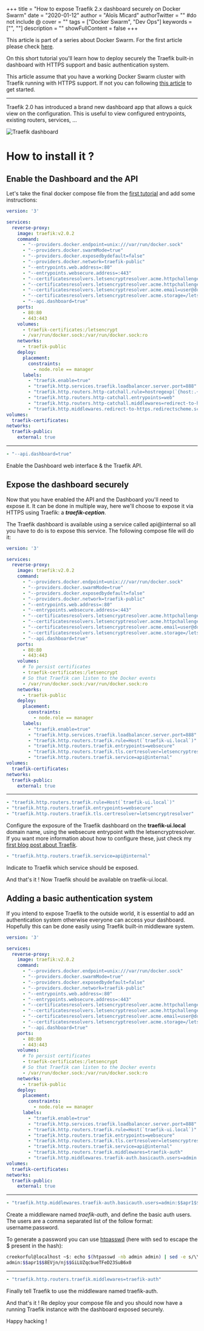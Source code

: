 +++
title = "How to expose Traefik 2.x dashboard securely on Docker Swarm"
date = "2020-01-12"
author = "Aloïs Micard"
authorTwitter = "" #do not include @ 
cover = ""
tags = ["Docker Swarm", "Dev Ops"]
keywords = ["", ""]
description = ""
showFullContent = false 
+++

This article is part of a series about Docker Swarm. For the first article please
check [here](https://blog.creekorful.com/how-to-install-traefik-2-docker-swarm/).

On this short tutorial you'll learn how to deploy securely the Traefik built-in dashboard with HTTPS support and basic
authentication system.

This article assume that you have a working Docker Swarm cluster with Traefik running with HTTPS support. If not you can
following [this article](https://blog.creekorful.com/how-to-install-traefik-2-docker-swarm/) to get started.

------

Traefik 2.0 has introduced a brand new dashboard app that allows a quick view on the configuration. This is useful to
view configured entrypoints, existing routers, services, ...

![Traefik dashboard](/img/traefik-dashboard.png)

# How to install it ?

## Enable the Dashboard and the API

Let's take the final docker compose file from
the [first tutorial](https://blog.creekorful.com/how-to-install-traefik-2-docker-swarm/) and add some instructions:

```yaml
version: '3'

services:
  reverse-proxy:
    image: traefik:v2.0.2
    command:
      - "--providers.docker.endpoint=unix:///var/run/docker.sock"
      - "--providers.docker.swarmMode=true"
      - "--providers.docker.exposedbydefault=false"
      - "--providers.docker.network=traefik-public"
      - "--entrypoints.web.address=:80"
      - "--entrypoints.websecure.address=:443"
      - "--certificatesresolvers.letsencryptresolver.acme.httpchallenge=true"
      - "--certificatesresolvers.letsencryptresolver.acme.httpchallenge.entrypoint=web"
      - "--certificatesresolvers.letsencryptresolver.acme.email=user@domaine.com"
      - "--certificatesresolvers.letsencryptresolver.acme.storage=/letsencrypt/acme.json"
      - "--api.dashboard=true"
    ports:
      - 80:80
      - 443:443
    volumes:
      - traefik-certificates:/letsencrypt
      - /var/run/docker.sock:/var/run/docker.sock:ro
    networks:
      - traefik-public
    deploy:
      placement:
        constraints:
          - node.role == manager
      labels:
        - "traefik.enable=true"
        - "traefik.http.services.traefik.loadbalancer.server.port=888" # required by swarm but not used.
        - "traefik.http.routers.http-catchall.rule=hostregexp(`{host:.+}`)"
        - "traefik.http.routers.http-catchall.entrypoints=web"
        - "traefik.http.routers.http-catchall.middlewares=redirect-to-https@docker"
        - "traefik.http.middlewares.redirect-to-https.redirectscheme.scheme=https"
volumes:
  traefik-certificates:
networks:
  traefik-public:
    external: true
```

------

```yaml
- "--api.dashboard=true"
```

Enable the Dashboard web interface & the Traefik API.

## Expose the dashboard securely

Now that you have enabled the API and the Dashboard you'll need to expose it. It can be done in multiple way, here we'll
choose to expose it via HTTPS using Traefik: a ***traefik-ception***.

The Traefik dashboard is available using a service called api@internal so all you have to do is to expose this service.
The following compose file will do it:

```yaml
version: '3'

services:
  reverse-proxy:
    image: traefik:v2.0.2
    command:
      - "--providers.docker.endpoint=unix:///var/run/docker.sock"
      - "--providers.docker.swarmMode=true"
      - "--providers.docker.exposedbydefault=false"
      - "--providers.docker.network=traefik-public"
      - "--entrypoints.web.address=:80"
      - "--entrypoints.websecure.address=:443"
      - "--certificatesresolvers.letsencryptresolver.acme.httpchallenge=true"
      - "--certificatesresolvers.letsencryptresolver.acme.httpchallenge.entrypoint=web"
      - "--certificatesresolvers.letsencryptresolver.acme.email=user@domaine.com"
      - "--certificatesresolvers.letsencryptresolver.acme.storage=/letsencrypt/acme.json"
      - "--api.dashboard=true"
    ports:
      - 80:80
      - 443:443
    volumes:
      # To persist certificates
      - traefik-certificates:/letsencrypt
      # So that Traefik can listen to the Docker events
      - /var/run/docker.sock:/var/run/docker.sock:ro
    networks:
      - traefik-public
    deploy:
      placement:
        constraints:
          - node.role == manager
      labels:
        - "traefik.enable=true"
        - "traefik.http.services.traefik.loadbalancer.server.port=888" # required by swarm but not used.
        - "traefik.http.routers.traefik.rule=Host(`traefik-ui.local`)"
        - "traefik.http.routers.traefik.entrypoints=websecure"
        - "traefik.http.routers.traefik.tls.certresolver=letsencryptresolver"
        - "traefik.http.routers.traefik.service=api@internal"
volumes:
  traefik-certificates:
networks:
  traefik-public:
    external: true
```

------

```yaml
- "traefik.http.routers.traefik.rule=Host(`traefik-ui.local`)"
- "traefik.http.routers.traefik.entrypoints=websecure"
- "traefik.http.routers.traefik.tls.certresolver=letsencryptresolver"
```

Configure the exposure of the Traefik dashboard on the **traefik-ui.local** domain name, using the websecure entrypoint
with the letsencryptresolver. If you want more information about how to configure these, just check
my [first blog post about Traefik](https://blog.creekorful.com/how-to-install-traefik-2-docker-swarm/).

```yaml
- "traefik.http.routers.traefik.service=api@internal"
```

Indicate to Traefik which service should be exposed.

And that's it ! Now Traefik should be available on traefik-ui.local.

## Adding a basic authentication system

If you intend to expose Traefik to the outside world, it is essential to add an authentication system otherwise everyone
can access your dashboard. Hopefully this can be done easily using Traefik built-in middleware system.

```yaml
version: '3'

services:
  reverse-proxy:
    image: traefik:v2.0.2
    command:
      - "--providers.docker.endpoint=unix:///var/run/docker.sock"
      - "--providers.docker.swarmMode=true"
      - "--providers.docker.exposedbydefault=false"
      - "--providers.docker.network=traefik-public"
      - "--entrypoints.web.address=:80"
      - "--entrypoints.websecure.address=:443"
      - "--certificatesresolvers.letsencryptresolver.acme.httpchallenge=true"
      - "--certificatesresolvers.letsencryptresolver.acme.httpchallenge.entrypoint=web"
      - "--certificatesresolvers.letsencryptresolver.acme.email=user@domaine.com"
      - "--certificatesresolvers.letsencryptresolver.acme.storage=/letsencrypt/acme.json"
      - "--api.dashboard=true"
    ports:
      - 80:80
      - 443:443
    volumes:
      # To persist certificates
      - traefik-certificates:/letsencrypt
      # So that Traefik can listen to the Docker events
      - /var/run/docker.sock:/var/run/docker.sock:ro
    networks:
      - traefik-public
    deploy:
      placement:
        constraints:
          - node.role == manager
      labels:
        - "traefik.enable=true"
        - "traefik.http.services.traefik.loadbalancer.server.port=888" # required by swarm but not used.
        - "traefik.http.routers.traefik.rule=Host(`traefik-ui.local`)"
        - "traefik.http.routers.traefik.entrypoints=websecure"
        - "traefik.http.routers.traefik.tls.certresolver=letsencryptresolver"
        - "traefik.http.routers.traefik.service=api@internal"
        - "traefik.http.routers.traefik.middlewares=traefik-auth"
        - "traefik.http.middlewares.traefik-auth.basicauth.users=admin:$$apr1$$8EVjn/nj$$GiLUZqcbueTFeD23SuB6x0"
volumes:
  traefik-certificates:
networks:
  traefik-public:
    external: true
```

------

```yaml
- "traefik.http.middlewares.traefik-auth.basicauth.users=admin:$$apr1$$8EVjn/nj$$GiLUZqcbueTFeD23SuB6x0"
```

Create a middleware named *traefik-auth*, and define the basic auth users. The users are a comma separated list of the
follow format: username:password.

To generate a password you can use [htpasswd](https://httpd.apache.org/docs/2.4/programs/htpasswd.html) (here with sed
to escape the $ present in the hash):

```sh
creekorful@localhost ~$: echo $(htpasswd -nb admin admin) | sed -e s/\\$/\\$\\$/g
admin:$$apr1$$8EVjn/nj$$GiLUZqcbueTFeD23SuB6x0
```

------

```yaml
- "traefik.http.routers.traefik.middlewares=traefik-auth"
```

Finally tell Traefik to use the middleware named traefik-auth.

And that's it ! Re deploy your compose file and you should now have a running Traefik instance with the dashboard
exposed securely.

Happy hacking !
